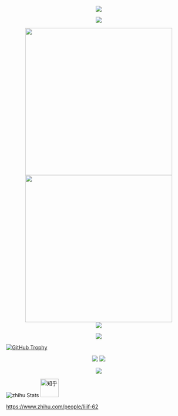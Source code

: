 
<!-- https://github.com/kyechan99/capsule-render -->
<p align="center">
<img src="https://capsule-render.vercel.app/api?type=waving&color=timeGradient&height=300&&section=header&text=HI%20THERE!&fontSize=90&fontAlign=50&fontAlignY=30&desc=I%20am%20LiaoYFBH!&descAlign=50&descSize=30&descAlignY=60&animation=twinkling">
</p>

<!-- https://github.com/DenverCoder1/readme-typing-svg -->
<p align="center">
<img src="https://readme-typing-svg.demolab.com?font=Orbitron&size=25&pause=1000&center=true&vCenter=true&random=false&width=600&lines=Welcome+to+my+GitHub+profile+page!;I+am+super+obsessed+with+programming!" />
</p>
<p align="center">
<img align="center" width="400" src="https://github-readme-stats-phi-rosy-10.vercel.app/api?username=LiaoYFBH&theme=transparent&include_all_commits=true&show_icons=true&hide_border=true" />
<img align="center" width="400" src="https://streak-stats.demolab.com?user=LiaoYFBH&theme=transparent&date_format=%5BY.%5Dn.j&hide_border=true" />
<br/>
<img align="center" src="https://github-readme-stats-phi-rosy-10.vercel.app/api/top-langs/?username=LiaoYFBH&theme=transparent&hide_border=true&layout=donut-vertical&langs_count=6&count_private=true" />
</p>

<p align="center">
  <img src="https://skillicons.dev/icons?i=py,c,cpp,cs,html,css,md,matlab&theme=light" />
</p>
<!-- 奖杯 -->
<a href="https://github.com/LiaoYFBH">
  <img src="https://github-profile-trophy.vercel.app/?username=LiaoYFBH&theme=onedark" alt="GitHub Trophy" />
</a>


<!-- 个人博客链接 -->
<p align="center">
<a href="https://github.com/LiaoYFBH"><img src="https://img.shields.io/badge/GitHub-LiaoYFBH-blue?logo=github" /></a>
<a href="https://www.zhihu.com/people/liiif-62" target="_blank"><img src="https://img.shields.io/badge/知乎-liiif-blue?logo=Zhihu" /></a>
</p>


<!-- https://github.com/kyechan99/capsule-render -->
<p align="center">
<img src="https://capsule-render.vercel.app/api?type=waving&color=timeGradient&height=300&&section=footer&text=THE%20END!&fontSize=90&fontAlign=50&fontAlignY=70&desc=Hope%20your%20program%20is%20bug-free!&descAlign=50&descSize=30&descAlignY=40&animation=twinkling">
</p>

<img src="https://stats.justsong.cn/api/zhihu?username=liiif-62&theme=dark" alt="zhihu Stats" />

<a href="https://www.zhihu.com/people/liiif-62" target="_blank">
  <img src="https://picx.zhimg.com/100/v2-04b16c8baa1c3d04f9699c520a7ecc59_r.jpeg?source=32738c0c&needBackground=1&customSceneCode=image_viewer" alt="知乎" width="50"/>
</a>

https://www.zhihu.com/people/liiif-62